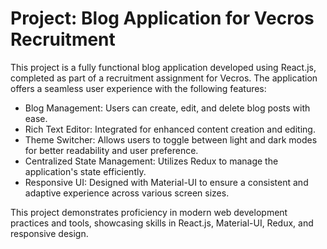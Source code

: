 # Project: Blog Application for Vecros Recruitment

This project is a fully functional blog application developed using React.js, completed as part of a recruitment assignment for Vecros. The application offers a seamless user experience with the following features:
<ul>
  <li>Blog Management: Users can create, edit, and delete blog posts with ease.</li>
  <li>Rich Text Editor: Integrated for enhanced content creation and editing.</li>
  <li>Theme Switcher: Allows users to toggle between light and dark modes for better readability and user preference.</li>
  <li>Centralized State Management: Utilizes Redux to manage the application's state efficiently.</li>
  <li>Responsive UI: Designed with Material-UI to ensure a consistent and adaptive experience across various screen sizes.</li>
</ul>
  This project demonstrates proficiency in modern web development practices and tools, showcasing skills in React.js, Material-UI, Redux, and responsive design.
